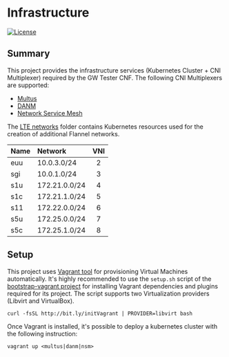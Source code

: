 # Infrastructure
[![License](https://img.shields.io/badge/License-Apache%202.0-blue.svg)](https://opensource.org/licenses/Apache-2.0)

## Summary

This project provides the infrastructure services (Kubernetes
Cluster + CNI Multiplexer) required by the GW Tester CNF. The
following CNI Multiplexers are supported:

* [Multus][1]
* [DANM][2]
* [Network Service Mesh][3]

The [LTE networks](overlay/lte-networks) folder contains Kubernetes
resources used for the creation of additional Flannel networks.

| Name | Network       | VNI |
|:-----|:--------------|:---:|
| euu  | 10.0.3.0/24   | 2   |
| sgi  | 10.0.1.0/24   | 3   |
| s1u  | 172.21.0.0/24 | 4   |
| s1c  | 172.21.1.0/24 | 5   |
| s11  | 172.22.0.0/24 | 6   |
| s5u  | 172.25.0.0/24 | 7   |
| s5c  | 172.25.1.0/24 | 8   |

## Setup

This project uses [Vagrant tool][4] for provisioning Virtual Machines
automatically. It's highly recommended to use the  `setup.sh` script
of the [bootstrap-vagrant project][5] for installing Vagrant
dependencies and plugins required for its project. The script
supports two Virtualization providers (Libvirt and VirtualBox).

    curl -fsSL http://bit.ly/initVagrant | PROVIDER=libvirt bash

Once Vagrant is installed, it's possible to deploy a kubernetes
cluster with the following instruction:

    vagrant up <multus|danm|nsm>

[1]: https://github.com/intel/multus-cni
[2]: https://github.com/nokia/danm
[3]: https://github.com/networkservicemesh/networkservicemesh
[4]: https://www.vagrantup.com/
[5]: https://github.com/electrocucaracha/bootstrap-vagrant
